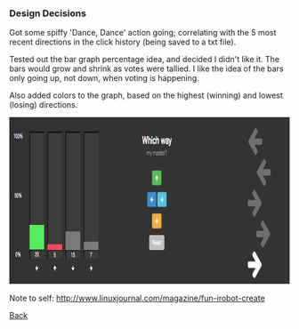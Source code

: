 ### Design Decisions

Got some spiffy 'Dance, Dance' action going; correlating with the 5 most recent directions in the click history (being saved to a txt file).

Tested out the bar graph percentage idea, and decided I didn't like it. The bars would grow and shrink as votes were tallied. I like the idea of the bars only going up, not down, when voting is happening.

Also added colors to the graph, based on the highest (winning) and lowest (losing) directions.

<a href="img/dance_dance_design.png"><img src="img/dance_dance_design.png" height="300"></a>

Note to self: <http://www.linuxjournal.com/magazine/fun-irobot-create>

[Back](28.md)
